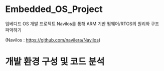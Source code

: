 # Embedded_OS_Project
임베디드 OS 개발 프로젝트 Navilos를 통해 ARM 기반 펌웨어/RTOS의 원리와 구조 파악하기

(Navilos : https://github.com/navilera/Navilos)

# 개발 환경 구성 및 코드 분석


